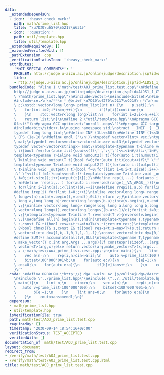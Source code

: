 ```yaml
---
data:
  _extendedDependsOn:
  - icon: ':heavy_check_mark:'
    path: math/prime_list.hpp
    title: "\u7D20\u6570\u5217\u6319"
  - icon: ':question:'
    path: util/template.hpp
    title: util/template.hpp
  _extendedRequiredBy: []
  _extendedVerifiedWith: []
  _pathExtension: cpp
  _verificationStatusIcon: ':heavy_check_mark:'
  attributes:
    '*NOT_SPECIAL_COMMENTS*': ''
    PROBLEM: http://judge.u-aizu.ac.jp/onlinejudge/description.jsp?id=ALDS1_1_C
    links:
    - http://judge.u-aizu.ac.jp/onlinejudge/description.jsp?id=ALDS1_1_C
  bundledCode: "#line 1 \"math/test/AOJ_prime_list.test.cpp\"\n#define PROBLEM \"\
    http://judge.u-aizu.ac.jp/onlinejudge/description.jsp?id=ALDS1_1_C\"\n#line 2\
    \ \"math/prime_list.hpp\"\n#include<vector>\n#include<bitset>\n#include<cmath>\n\
    #include<set>\n\n/**\n * @brief \u7D20\u6570\u5217\u6319\n */\n\nstd::bitset<500'000'001>\
    \ p;\nstd::vector<long long> prime_list(int n) {\n    p.set();\n    p[0]=0;\n\
    \    for(int i=2;i*i<=n;++i){\n        if(!p[i])continue;\n        for(int j=2*i;j<=n;j+=i)p[j]=0;\n\
    \    }\n    std::vector<long long>list;\n    for(int i=2;i<=n;++i)if(p[i])list.push_back(i);\n\
    \    return list;\n}\n\n#line 2 \"util/template.hpp\"\n#pragma GCC optimize(\"\
    Ofast\")\n#pragma GCC optimize(\"unroll-loops\")\n#pragma GCC target(\"avx\")\n\
    #include<bits/stdc++.h>\nusing namespace std;\nstruct __INIT__{__INIT__(){cin.tie(0);ios::sync_with_stdio(false);cout<<fixed<<setprecision(15);}}__INIT__;\n\
    typedef long long lint;\n#define INF (1LL<<60)\n#define IINF (1<<30)\n#define\
    \ EPS (1e-10)\n#define endl ('\\n')\ntypedef vector<lint> vec;\ntypedef vector<vector<lint>>\
    \ mat;\ntypedef vector<vector<vector<lint>>> mat3;\ntypedef vector<string> svec;\n\
    typedef vector<vector<string>> smat;\ntemplate<typename T>inline void numout(T\
    \ t){bool f=0;for(auto i:t){cout<<(f?\" \":\"\")<<i<INF/2?i:\"INF\";f=1;}cout<<endl;}\n\
    template<typename T>inline void numout2(T t){for(auto i:t)numout(i);}\ntemplate<typename\
    \ T>inline void output(T t){bool f=0;for(auto i:t){cout<<(f?\" \":\"\")<<i;f=1;}cout<<endl;}\n\
    template<typename T>inline void output2(T t){for(auto i:t)output(i);}\ntemplate<typename\
    \ T>inline void _output(T t){bool f=0;for(lint i=0;i<t.size();i++){cout<<f?\"\"\
    :\" \"<<t[i];f=1;}cout<<endl;}\ntemplate<typename T>inline void _output2(T t){for(lint\
    \ i=0;i<t.size();i++)output(t[i]);}\n#define rep(i,...) for(auto i:range(__VA_ARGS__))\
    \ \n#define rrep(i,...) for(auto i:reversed(range(__VA_ARGS__)))\n#define repi(i,a,b)\
    \ for(lint i=lint(a);i<(lint)(b);++i)\n#define rrepi(i,a,b) for(lint i=lint(b)-1;i>=lint(a);--i)\n\
    #define irep(i) for(lint i=0;;++i)\ninline vector<long long> range(long long n){vector<long\
    \ long>v(n);iota(v.begin(),v.end(),0LL);return v;}\ninline vector<long long> range(long\
    \ long a,long long b){vector<long long>v(b-a);iota(v.begin(),v.end(),a);return\
    \ v;}\ninline vector<long long> range(long long a,long long b,long long c){if((b-a+c-1)/c<=0)return\
    \ vector<long long>();vector<long long>v((b-a+c-1)/c);for(int i=0;i<(int)v.size();++i)v[i]=i?v[i-1]+c:a;return\
    \ v;}\ntemplate<typename T>inline T reversed(T v){reverse(v.begin(),v.end());return\
    \ v;}\n#define all(n) begin(n),end(n)\ntemplate<typename T,typename E>bool chmin(T&\
    \ s,const E& t){bool res=s>t;s=min<T>(s,t);return res;}\ntemplate<typename T,typename\
    \ E>bool chmax(T& s,const E& t){bool res=s<t;s=max<T>(s,t);return res;}\nconst\
    \ vector<lint> dx={1,0,-1,0,1,1,-1,-1};\nconst vector<lint> dy={0,1,0,-1,1,-1,1,-1};\n\
    #define SUM(v) accumulate(all(v),0LL)\ntemplate<typename T,typename ...Args>auto\
    \ make_vector(T x,int arg,Args ...args){if constexpr(sizeof...(args)==0)return\
    \ vector<T>(arg,x);else return vector(arg,make_vector<T>(x,args...));}\n#line\
    \ 4 \"math/test/AOJ_prime_list.test.cpp\"\n\nint main(){\n    lint n;\n    cin>>n;\n\
    \    vec a(n);\n    rep(i,n)cin>>a[i];\n    auto v=prime_list(100'000'000);\n\
    \    bitset<100'000'001>b;\n    for(auto e:v){\n        b[e]=1;\n    }\n    lint\
    \ ans=0;\n    for(auto e:a){\n        if(b[e])ans++;\n    }\n    cout<<ans<<endl;\n\
    }\n"
  code: "#define PROBLEM \"http://judge.u-aizu.ac.jp/onlinejudge/description.jsp?id=ALDS1_1_C\"\
    \n#include \"../prime_list.hpp\"\n#include \"../../util/template.hpp\"\n\nint\
    \ main(){\n    lint n;\n    cin>>n;\n    vec a(n);\n    rep(i,n)cin>>a[i];\n \
    \   auto v=prime_list(100'000'000);\n    bitset<100'000'001>b;\n    for(auto e:v){\n\
    \        b[e]=1;\n    }\n    lint ans=0;\n    for(auto e:a){\n        if(b[e])ans++;\n\
    \    }\n    cout<<ans<<endl;\n}"
  dependsOn:
  - math/prime_list.hpp
  - util/template.hpp
  isVerificationFile: true
  path: math/test/AOJ_prime_list.test.cpp
  requiredBy: []
  timestamp: '2020-09-14 18:54:16+09:00'
  verificationStatus: TEST_ACCEPTED
  verifiedWith: []
documentation_of: math/test/AOJ_prime_list.test.cpp
layout: document
redirect_from:
- /verify/math/test/AOJ_prime_list.test.cpp
- /verify/math/test/AOJ_prime_list.test.cpp.html
title: math/test/AOJ_prime_list.test.cpp
---
```

